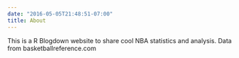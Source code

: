```yaml
---
date: "2016-05-05T21:48:51-07:00"
title: About
---
```


This is a R Blogdown website to share cool NBA statistics and analysis. Data from basketballreference.com 
